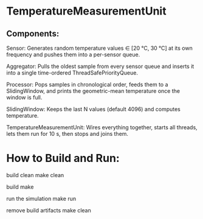 # TemperatureMeasurementUnit

## Components:

Sensor:	Generates random temperature values ∈ [20 °C, 30 °C] at its own frequency and pushes them into a per-sensor queue.

Aggregator:	Pulls the oldest sample from every sensor queue and inserts it into a single time-ordered ThreadSafePriorityQueue.

Processor:	Pops samples in chronological order, feeds them to a SlidingWindow, and prints the geometric-mean temperature once the window is full.

SlidingWindow:	Keeps the last N values (default 4096) and computes temperature.

TemperatureMeasurementUnit:	Wires everything together, starts all threads, lets them run for 10 s, then stops and joins them.

# How to Build and Run:

build clean
make clean

build
make

run the simulation
make run

remove build artifacts
make clean

